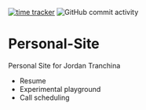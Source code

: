[![time tracker](https://wakatime.com/badge/github/JordanTranchina/JordanTranchina.github.io.svg)](https://wakatime.com/badge/github/JordanTranchina/JordanTranchina.github.io)
![GitHub commit activity](https://img.shields.io/github/commit-activity/w/JordanTranchina/JordanTranchina.github.io)

# Personal-Site

Personal Site for Jordan Tranchina

-   Resume
-   Experimental playground
-   Call scheduling
